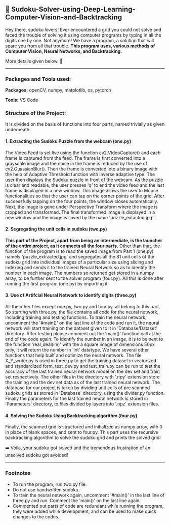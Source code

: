 ## :memo: Sudoku-Solver-using-Deep-Learning-Computer-Vision-and-Backtracking
Hey there, sudoku lovers! Ever encountered a grid you could not solve and faced the trouble of solving it using computer programs by typing in all the digits one by one.
Not anymore!
We have a program, a solution that will spare you from all that trouble.
**This program uses, various methods of Computer Vision, Neural Networks, and Backtracking.**

More details given below.
:rocket: 

---
### Packages and Tools used: 
**Packages:** openCV, numpy, matplotlib, os, pytorch

**Tools:** VS Code

### Structure of the Project:

It is divided on the basis of functions into four parts, named trivially as given underneath.

#### 1. Extracting the Sudoku Puzzle from the webcam (one.py)

The Video Feed is set live using the function cv2.VideoCapture() and each frame is captured from the feed. The frame is first converted into a grayscale image and the noise
in the frame is reduced by the use of cv2.GuassianBlur(). Then the frame is converted into a binary image with the help of Adaptive Threshold function with inverse adaptive type.
The user then displays the Sudoku puzzle in front of the webcam. As the puzzle is clear and readable, the user presses 'q' to end the video feed and the last frame is displayed
in a new window. This image allows the user to Mouse functionalities so that the user can tap on the corner points of the grid. After successfully tapping on the four points, the
window closes automatically. Next, the image is gone under Perspective Transform where the image is cropped and transformed. The final transformed image is displayed in a new 
window and the image is saved by the name 'puzzle_extacted.jpg'.

#### 2. Segregating the unit cells in sudoku (two.py)

**This part of the Project, apart from being an intermediate, is the launcher of the entire project, as it connects all the four parts.** Other than that, the function
of the program is to read the saved image from Part 1 (one.py) namely 'puzzle_extracted.jpg' and segregates all the 81 unit cells of the sudoku grid into individual images
of a particular size using slicing and indexing and sends it to the trained Neural Network so as to identify the number in each image.
The numbers so returned get stored
in a numpy array, to be further sent to the solver program (four.py). All this is done after running the first program (one.py) by importing it.

#### 3. Use of Artifcial Neural Network to identify digits (three.py)

All the other files except one.py, two.py and four.py, all belong to this part. So starting with three.py, the file contains all code for the neural network, including training and testing functions. To train the neural network, uncomment the '#main()' on the last line of the code and run it, the neural network will start training on the dataset given to it in 'Database/Dataset' directory. After testing please comment out the 'main()' function call at the end of the code again. To identify the number in an image, it is to be sent to the function 'real_deal(im)' with the a square image of dimensions 50px only, it will return the number in 'int' datatype. We have several other functions that help builf and optimize the neural network. The file X_Y_writer.py is used in three.py to get the training dataset in vectorized and standardized form, test_dev.py and test_train.py can be run to test the accuracy of the last trained neural network model on the dev set and train set respectively. The other files in the directory with '.npy' extension store the training and the dev set data as of the last trained neural network. The database for our project is taken by dividing unit cells of pre scanned sudoku grids as stored in 'Database' directory, using the divider.py function. Finally the parameters for the last trained neural network is stored in 'Parameters' directory, to files divided by layers into '.npz' extension files. 

#### 4. Solving the Sudoku Using Backtracking algorithm (four.py)

Finally, the scanned grid is structured and initialized as numpy array, with 0 in place of blank spaces, and sent to four.py. This part uses the recursive backtracking algorithm to solve the sudoku grid and prints the solved grid!

:arrow_right: Voila, your sudoku got solved and the tremendous frustration of an unsolved sudoku got avoided!

---

### Footnotes

- To run the program, run two.py file.
- Do not use handwritten sudoku.
- To train the neural network again, uncomment '#main()' in the last line of three.py and run. Comment the 'main()' on the last line again.
- Commented out parts of code are redundant while running the program, they were added while development, and can be used to make quick changes to the codes.
